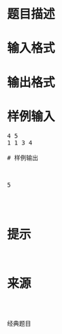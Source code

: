 

# 题目描述



# 输入格式



# 输出格式



# 样例输入


<pre>4 5
1 1 3 4

# 样例输出


<pre>5</pre>

# 提示



# 来源


<p>
经典题目
</p>
